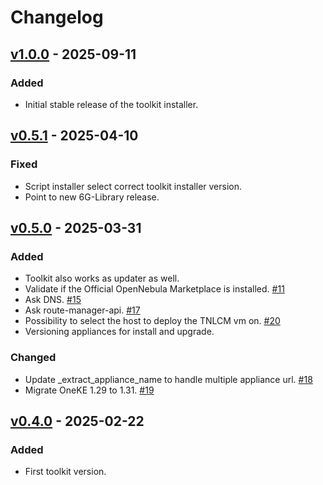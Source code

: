 # Changelog

## [v1.0.0] - 2025-09-11

### Added

- Initial stable release of the toolkit installer.

## [v0.5.1] - 2025-04-10

### Fixed

- Script installer select correct toolkit installer version.
- Point to new 6G-Library release.

## [v0.5.0] - 2025-03-31

### Added

- Toolkit also works as updater as well.
- Validate if the Official OpenNebula Marketplace is installed. [#11](https://github.com/6G-SANDBOX/toolkit-installer/issues/11)
- Ask DNS. [#15](https://github.com/6G-SANDBOX/toolkit-installer/issues/15)
- Ask route-manager-api. [#17](https://github.com/6G-SANDBOX/toolkit-installer/issues/17)
- Possibility to select the host to deploy the TNLCM vm on. [#20](https://github.com/6G-SANDBOX/toolkit-installer/issues/20)
- Versioning appliances for install and upgrade.

### Changed

- Update _extract_appliance_name to handle multiple appliance url. [#18](https://github.com/6G-SANDBOX/toolkit-installer/issues/18)
- Migrate OneKE 1.29 to 1.31. [#19](https://github.com/6G-SANDBOX/toolkit-installer/issues/19)

## [v0.4.0] - 2025-02-22

### Added

- First toolkit version.

[v1.0.0]: https://github.com/6G-SANDBOX/toolkit-installer/compare/v0.5.1...v1.0.0
[v0.5.1]: https://github.com/6G-SANDBOX/toolkit-installer/compare/v0.5.0...v0.5.1
[v0.5.0]: https://github.com/6G-SANDBOX/toolkit-installer/compare/v0.4.0...v0.5.0
[v0.4.0]: https://github.com/6G-SANDBOX/toolkit-installer/releases/tag/v0.4.0
